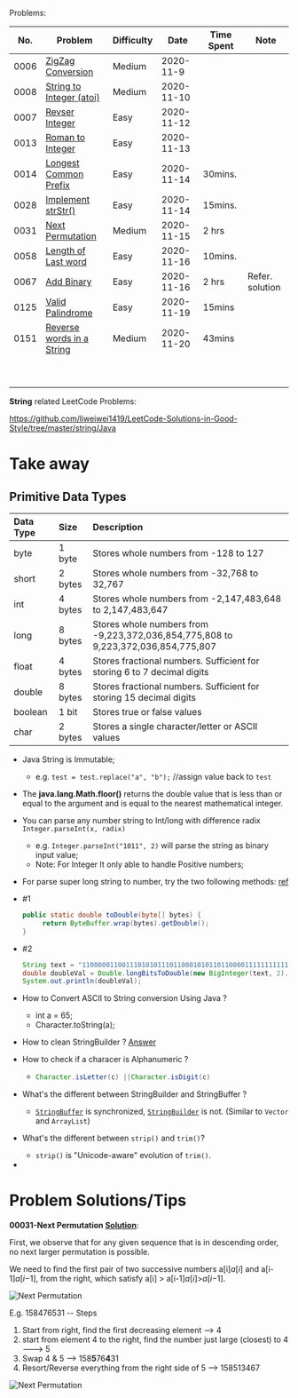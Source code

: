 Problems:

| No.  | Problem                                                      | Difficulty | Date       | Time Spent | Note            |
| ---- | ------------------------------------------------------------ | ---------- | ---------- | ---------- | --------------- |
| 0006 | [ZigZag Conversion](https://leetcode.com/problems/zigzag-conversion/) | Medium     | 2020-11-9  |            |                 |
| 0008 | [String to Integer (atoi)](https://leetcode.com/problems/string-to-integer-atoi/) | Medium     | 2020-11-10 |            |                 |
| 0007 | [Revser Integer](https://leetcode.com/problems/reverse-integer/) | Easy       | 2020-11-12 |            |                 |
| 0013 | [Roman to Integer](https://leetcode.com/problems/roman-to-integer/) | Easy       | 2020-11-13 |            |                 |
| 0014 | [Longest Common Prefix](https://leetcode.com/problems/longest-common-prefix/) | Easy       | 2020-11-14 | 30mins.    |                 |
| 0028 | [Implement strStr()](https://leetcode.com/problems/implement-strstr/) | Easy       | 2020-11-14 | 15mins.    |                 |
| 0031 | [Next Permutation](https://leetcode.com/problems/next-permutation/) | Medium     | 2020-11-15 | 2 hrs      |                 |
| 0058 | [Length of Last word](https://leetcode.com/problems/length-of-last-word/) | Easy       | 2020-11-16 | 10mins.    |                 |
| 0067 | [Add Binary](https://leetcode.com/problems/add-binary/)      | Easy       | 2020-11-16 | 2 hrs      | Refer. solution |
| 0125 | [Valid Palindrome](https://leetcode.com/problems/valid-palindrome/) | Easy       | 2020-11-19 | 15mins     |                 |
| 0151 | [Reverse words in a String](https://leetcode.com/problems/reverse-words-in-a-string/) | Medium     | 2020-11-20 | 43mins     |                 |
|      |                                                              |            |            |            |                 |
|      |                                                              |            |            |            |                 |
|      |                                                              |            |            |            |                 |
|      |                                                              |            |            |            |                 |
|      |                                                              |            |            |            |                 |
|      |                                                              |            |            |            |                 |
|      |                                                              |            |            |            |                 |
|      |                                                              |            |            |            |                 |
|      |                                                              |            |            |            |                 |

**String** related LeetCode Problems: 

https://github.com/liweiwei1419/LeetCode-Solutions-in-Good-Style/tree/master/string/Java



# Take away



## Primitive Data Types

| Data Type | Size    | Description                                                  |
| :-------- | :------ | :----------------------------------------------------------- |
| byte      | 1 byte  | Stores whole numbers from -128 to 127                        |
| short     | 2 bytes | Stores whole numbers from -32,768 to 32,767                  |
| int       | 4 bytes | Stores whole numbers from -2,147,483,648 to 2,147,483,647    |
| long      | 8 bytes | Stores whole numbers from -9,223,372,036,854,775,808 to 9,223,372,036,854,775,807 |
| float     | 4 bytes | Stores fractional numbers. Sufficient for storing 6 to 7 decimal digits |
| double    | 8 bytes | Stores fractional numbers. Sufficient for storing 15 decimal digits |
| boolean   | 1 bit   | Stores true or false values                                  |
| char      | 2 bytes | Stores a single character/letter or ASCII values             |

- Java String is Immutable; 

  - e.g.  `test = test.replace("a", "b");`  //assign value back to `test`

- The **java.lang.Math.floor()** returns the double value that is less than or equal to the argument and is equal to the nearest mathematical integer.

- You can parse any number string to Int/long with difference radix ` Integer.parseInt(x, radix)`

  - e.g. `Integer.parseInt("1011", 2)` will parse the string as binary input value; 
  - Note: For Integer It only able to handle Positive numbers;

-  For parse super long string to number, try the two following methods: [ref](https://stackoverflow.com/questions/11860311/how-to-convert-binary-number-to-double-in-java)

  - #1 

    ```java
    public static double toDouble(byte[] bytes) {
         return ByteBuffer.wrap(bytes).getDouble();
    }
    ```

  - #2

    ```java
    String text = "1100000110011101010111011000101011011000011111111111111111111110";
    double doubleVal = Double.longBitsToDouble(new BigInteger(text, 2).longValue());
    System.out.println(doubleVal);
    ```

- How to Convert ASCII to String conversion Using Java ?

  - int a = 65;
  - Character.toString(a);

- How to clean StringBuilder ? [Answer](https://www.javacodeexamples.com/java-stringbuilder-clear-example-how-to-empty-stringbuilder-stringbuffer/1535)

- How to check if a characer is Alphanumeric ?

  - ```java
    Character.isLetter(c) ||Character.isDigit(c)
    ```

- What's the different between StringBuilder and StringBuffer ? 
  - [`StringBuffer`](http://docs.oracle.com/javase/8/docs/api/java/lang/StringBuffer.html) is synchronized, [`StringBuilder`](http://docs.oracle.com/javase/8/docs/api/java/lang/StringBuilder.html) is not. (Similar to `Vector` and `ArrayList`)
- What's the different between `strip()` and `trim()`?
  - `strip()` is "Unicode-aware" evolution of `trim()`.
- 



# Problem Solutions/Tips



**00031-Next Permutation [Solution](https://leetcode.com/problems/next-permutation/solution/)**:

First, we observe that for any given sequence that is in descending order, no next larger permutation is possible. 

We need to find the first pair of two successive numbers a[i]*a*[*i*] and a[i-1]*a*[*i*−1], from the right, which satisfy a[i] > a[i-1]*a*[*i*]>*a*[*i*−1].

![ Next Permutation ](https://leetcode.com/media/original_images/31_nums_graph.png)

E.g. 158476531 -- Steps 

1. Start from right, find the first decreasing element --> 4 
2. start from element 4 to the right, find the number just large (closest) to 4 ---> 5
3. Swap 4 & 5 --> 158**5**76**4**31
4. Resort/Reverse everything from the right side of 5 --> 158513467 

![Next Permutation](https://leetcode.com/media/original_images/31_Next_Permutation.gif)


